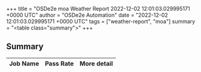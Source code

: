 +++
title = "OSDe2e moa Weather Report 2022-12-02 12:01:03.029995171 +0000 UTC"
author = "OSDe2e Automation"
date = "2022-12-02 12:01:03.029995171 +0000 UTC"
tags = ["weather-report", "moa"]
summary = "<table class=\"summary\"></table>"
+++
## Summary

| Job Name | Pass Rate | More detail |
|----------|-----------|-------------|




